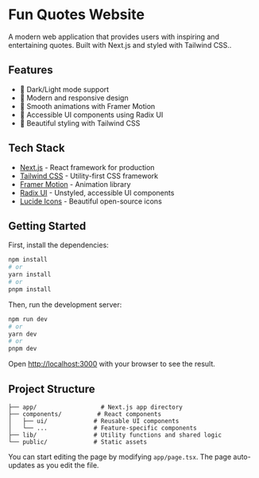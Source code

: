 # Fun Quotes Website

A modern web application that provides users with inspiring and entertaining quotes. Built with Next.js and styled with Tailwind CSS..

## Features

- 🌙 Dark/Light mode support
- 🎨 Modern and responsive design
- 💫 Smooth animations with Framer Motion
- 🎯 Accessible UI components using Radix UI
- 🎨 Beautiful styling with Tailwind CSS

## Tech Stack

- [Next.js](https://nextjs.org) - React framework for production
- [Tailwind CSS](https://tailwindcss.com) - Utility-first CSS framework
- [Framer Motion](https://www.framer.com/motion/) - Animation library
- [Radix UI](https://www.radix-ui.com/) - Unstyled, accessible UI components
- [Lucide Icons](https://lucide.dev/) - Beautiful open-source icons

## Getting Started

First, install the dependencies:

```bash
npm install
# or
yarn install
# or
pnpm install
```

Then, run the development server:

```bash
npm run dev
# or
yarn dev
# or
pnpm dev
```

Open [http://localhost:3000](http://localhost:3000) with your browser to see the result.

## Project Structure

```
├── app/                  # Next.js app directory
├── components/          # React components
│   ├── ui/             # Reusable UI components
│   └── ...             # Feature-specific components
├── lib/                # Utility functions and shared logic
└── public/             # Static assets
```

You can start editing the page by modifying `app/page.tsx`. The page auto-updates as you edit the file.
